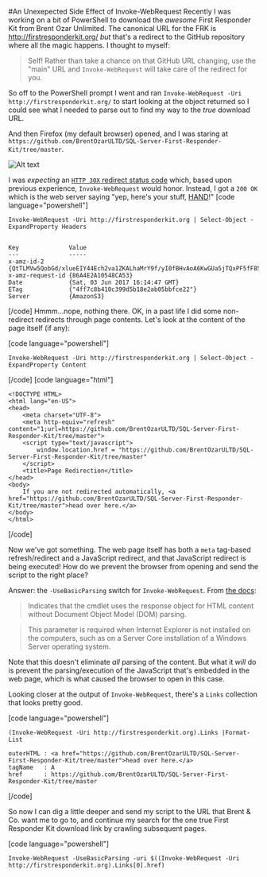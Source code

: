 #An Unexepected Side Effect of Invoke-WebRequest
Recently I was working on a bit of PowerShell to download the *awesome* First Responder Kit from Brent Ozar Unlimited. The canonical URL for the FRK is http://firstresponderkit.org/ *but* that's a redirect to the GitHub repository where all the magic happens. I thought to myself:

> Self! Rather than take a chance on that GitHub URL changing, use the "main" URL and `Invoke-WebRequest` will take care of the redirect for you.

So off to the PowerShell prompt I went and ran `Invoke-WebRequest -Uri  http://firstresponderkit.org/` to start looking at the object returned so I could see what I needed to parse out to find my way to the *true* download URL.

And then Firefox (my default browser) opened, and I was staring at `https://github.com/BrentOzarULTD/SQL-Server-First-Responder-Kit/tree/master`.

![Alt text](http://vignette2.wikia.nocookie.net/gta-myths/images/6/6d/Lol_wut.jpg/revision/latest?cb=20140121172907 "What?")

I was *expecting* an [`HTTP 30X` redirect status code](https://en.wikipedia.org/wiki/List_of_HTTP_status_codes#3xx_Redirection) which, based upon previous experience, `Invoke-WebRequest` would honor. Instead, I got a `200 OK` which is the web server saying "yep, here's your stuff, [HAND](http://acronyms.thefreedictionary.com/Have+a+nice+day)!"
[code language="powershell"]
```
Invoke-WebRequest -Uri http://firstresponderkit.org | Select-Object -ExpandProperty Headers


Key              Value
---              -----
x-amz-id-2       {QtTLMVw5QobGd/xlueEIY44Ech2va1ZKALhaMrY9f/yI0fBHvAoA6KwGUa5jTQxPF5fF85tuYws=}
x-amz-request-id {86A4E2A10548CA53}
Date             {Sat, 03 Jun 2017 16:14:47 GMT}
ETag             {"4ff7c8b410c399d5b18e2ab05bbfce22"}
Server           {AmazonS3}
```
[/code]
Hmmm...nope, nothing there. OK, in a past life I did some non-redirect redirects through page contents. Let's look at the content of the page itself (if any):

[code language="powershell"]

    Invoke-WebRequest -Uri http://firstresponderkit.org | Select-Object -ExpandProperty Content
[/code]
[code language="html"]
    
    <!DOCTYPE HTML>
    <html lang="en-US">
    <head>
        <meta charset="UTF-8">
        <meta http-equiv="refresh" content="1;url=https://github.com/BrentOzarULTD/SQL-Server-First-Responder-Kit/tree/master">
        <script type="text/javascript">
            window.location.href = "https://github.com/BrentOzarULTD/SQL-Server-First-Responder-Kit/tree/master"
        </script>
        <title>Page Redirection</title>
    </head>
    <body>
        If you are not redirected automatically, <a href="https://github.com/BrentOzarULTD/SQL-Server-First-Responder-Kit/tree/master">head over here.</a>
    </body>
    </html>
[/code]

Now we've got something. The web page itself has both a `meta` tag-based refresh/redirect and a JavaScript redirect, and that JavaScript redirect is being executed! How do we prevent the browser from opening and send the script to the right place?

Answer: the `-UseBasicParsing` switch for `Invoke-WebRequest`. From [the docs](https://msdn.microsoft.com/en-us/powershell/reference/5.1/microsoft.powershell.utility/invoke-webrequest):

>Indicates that the cmdlet uses the response object for HTML content without Document Object Model (DOM) parsing.

>This parameter is required when Internet Explorer is not installed on the computers, such as on a Server Core installation of a Windows Server operating system.

Note that this doesn't eliminate *all* parsing of the content. But what it *will* do is prevent the parsing/execution of the JavaScript that's embedded in the web page, which is what caused the browser to open in this case.

Looking closer at the output of `Invoke-WebRequest`, there's a `Links` collection that looks pretty good.

[code language="powershell"]

    (Invoke-WebRequest -Uri http://firstresponderkit.org).Links |Format-List

    outerHTML : <a href="https://github.com/BrentOzarULTD/SQL-Server-First-Responder-Kit/tree/master">head over here.</a>
    tagName   : A
    href      : https://github.com/BrentOzarULTD/SQL-Server-First-Responder-Kit/tree/master

[/code]

So now I can dig a little deeper and send my script to the URL that Brent & Co. want me to go to, and continue my search for the one true First Responder Kit download link by crawling subsequent pages.

[code language="powershell"]
    
    Invoke-WebRequest -UseBasicParsing -uri $((Invoke-WebRequest -Uri http://firstresponderkit.org).Links[0].href)